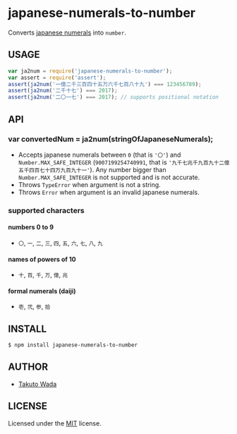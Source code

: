 japanese-numerals-to-number
================================

Converts [japanese numerals](https://en.wikipedia.org/wiki/Japanese_numerals) into `number`.


USAGE
---------------------------------------

```js
var ja2num = require('japanese-numerals-to-number');
var assert = require('assert');
assert(ja2num('一億二千三百四十五万六千七百八十九') === 123456789);
assert(ja2num('二千十七') === 2017);
assert(ja2num('二〇一七') === 2017); // supports positional notation
```


API
---------------------------------------

### var convertedNum = ja2num(stringOfJapaneseNumerals);

- Accepts japanese numerals between `0` (that is `'〇'`) and `Number.MAX_SAFE_INTEGER` (`9007199254740991`, that is `'九千七兆千九百九十二億五千四百七十四万九百九十一'`). Any number bigger than `Number.MAX_SAFE_INTEGER` is not supported and is not accurate.
- Throws `TypeError` when argument is not a string.
- Throws `Error` when argument is an invalid japanese numerals.

### supported characters

#### numbers 0 to 9

 - `〇`, `一`, `二`, `三`, `四`, `五`, `六`, `七`, `八`, `九`

#### names of powers of 10

 - `十`, `百`, `千`, `万`, `億`, `兆`

#### formal numerals (daiji)

 - `壱`, `弐`, `参`, `拾`


INSTALL
---------------------------------------

```sh
$ npm install japanese-numerals-to-number
```


AUTHOR
---------------------------------------
* [Takuto Wada](https://github.com/twada)


LICENSE
---------------------------------------
Licensed under the [MIT](https://github.com/twada/japanese-numerals-to-number/blob/master/LICENSE) license.
